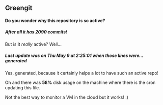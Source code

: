 ## Greengit

#### Do you wonder why this repository is so active?

##### After all it has 2090 commits!

But is it *really* active? Well...

##### Last update was on Thu May 9 at 2:25:01 when those lines were... generated

Yes, generated, because it certainly helps a lot to have such an active repo!

Oh and there was **58%** disk usage on the machine
where there is the cron updating this file.

Not the best way to monitor a VM in the cloud but it works! :)
